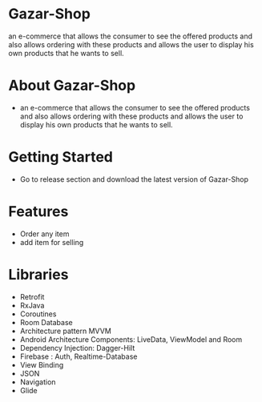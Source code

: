 # Gazar-Shop
an e-commerce that allows the consumer to see the offered products and also allows ordering with these products 
and allows the user to display his own products that he wants to sell.

# About Gazar-Shop
- an e-commerce that allows the consumer to see the offered products and also allows ordering with these products 
and allows the user to display his own products that he wants to sell.
# Getting Started
- Go to release section and download the latest version of Gazar-Shop
# Features
- Order any item 
- add item for selling
# Libraries
- Retrofit
- RxJava
- Coroutines
- Room Database
- Architecture pattern MVVM
- Android Architecture Components: LiveData, ViewModel and Room
- Dependency Injection: Dagger-Hilt
- Firebase : Auth, Realtime-Database
- View Binding
- JSON
- Navigation
- Glide

